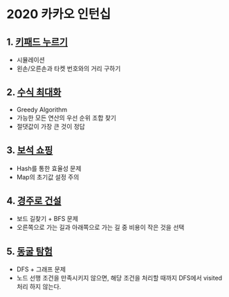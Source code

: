 # 2020 카카오 인턴십

## 1. [키패드 누르기](./키패드%20누르기.py)
- 시뮬레이션
- 왼손/오른손과 타켓 번호와의 거리 구하기

## 2. [수식 최대화](./수식%20최대화.py)
- Greedy Algorithm
- 가능한 모든 연산의 우선 순위 조합 찾기
- 절댓값이 가장 큰 것이 정답

## 3. [보석 쇼핑](./보석%20쇼핑.py)
- Hash를 통한 효율성 문제
- Map의 초기값 설정 주의

## 4. [경주로 건설](./경주로%20건설.py)
- 보드 길찾기 + BFS 문제
- 오른쪽으로 가는 길과 아래쪽으로 가는 길 중 비용이 작은 것을 선택

## 5. [동굴 탐험](./동굴%20탐험.py)
- DFS + 그래프 문제
- 노드 선행 조건을 만족시키지 않으면, 해당 조건을 처리할 때까지 DFS에서 visited 처리 하지 않는다.
